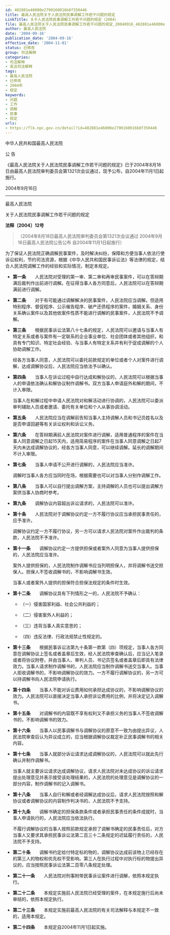 ```yaml
---
id: 402881e46000e2790160016b8f350446
title: 最高人民法院关于人民法院民事调解工作若干问题的规定
LinkTitle: 关于人民法院民事调解工作若干问题的规定（2004）
file: 最高人民法院关于人民法院民事调解工作若干问题的规定_20040916_402881e46000e2790160016b8f350446.docx
author: 最高人民法院
date: '2004-09-16'
publication_date: '2004-09-16'
effective_date: '2004-11-01'
status: 已修改
group: 司法解释
categories:
- 司法解释
- 高法司法解释
tags:
- 最高人民法院
- 已修改
- 2004年
- 规定
keywords:
- 问题
- 工作
- 调解
- 民事
- 规定
urls:
- https://flk.npc.gov.cn/detail?id=402881e46000e2790160016b8f350446
---
```


中华人民共和国最高人民法院

公 告

《最高人民法院关于人民法院民事调解工作若干问题的规定》已于2004年8月18日由最高人民法院审判委员会第1321次会议通过，现予公布，自2004年11月1日起施行。

2004年9月16日

---

最高人民法院

关于人民法院民事调解工作若干问题的规定

**法释〔2004〕12号**

> （2004年8月18日最高人民法院审判委员会第1321次会议通过 2004年9月16日最高人民法院公告公布 自2004年11月1日起施行）

为了保证人民法院正确调解民事案件，及时解决纠纷，保障和方便当事人依法行使诉讼权利，节约司法资源，根据《中华人民共和国民事诉讼法》等法律的规定，结合人民法院调解工作的经验和实际情况，制定本规定。

- **第一条**　　人民法院对受理的第一审、第二审和再审民事案件，可以在答辩期满后裁判作出前进行调解。在征得当事人各方同意后，人民法院可以在答辩期满前进行调解。

- **第二条**　　对于有可能通过调解解决的民事案件，人民法院应当调解。但适用特别程序、督促程序、公示催告程序、破产还债程序的案件，婚姻关系、身份关系确认案件以及其他依案件性质不能进行调解的民事案件，人民法院不予调解。

- **第三条**　　根据民事诉讼法第八十七条的规定，人民法院可以邀请与当事人有特定关系或者与案件有一定联系的企业事业单位、社会团体或者其他组织，和具有专门知识、特定社会经验、与当事人有特定关系并有利于促成调解的个人协助调解工作。

  经各方当事人同意，人民法院可以委托前款规定的单位或者个人对案件进行调解，达成调解协议后，人民法院应当依法予以确认。

- **第四条**　　当事人在诉讼过程中自行达成和解协议的，人民法院可以根据当事人的申请依法确认和解协议制作调解书。双方当事人申请庭外和解的期间，不计入审限。

  当事人在和解过程中申请人民法院对和解活动进行协调的，人民法院可以委派审判辅助人员或者邀请、委托有关单位和个人从事协调活动。

- **第五条**　　人民法院应当在调解前告知当事人主持调解人员和书记员姓名以及是否申请回避等有关诉讼权利和诉讼义务。

- **第六条**　　在答辩期满前人民法院对案件进行调解，适用普通程序的案件在当事人同意调解之日起15天内，适用简易程序的案件在当事人同意调解之日起7天内未达成调解协议的，经各方当事人同意，可以继续调解。延长的调解期间不计入审限。

- **第七条**　　当事人申请不公开进行调解的，人民法院应当准许。

  调解时当事人各方应当同时在场，根据需要也可以对当事人分别作调解工作。

- **第八条**　　当事人可以自行提出调解方案，主持调解的人员也可以提出调解方案供当事人协商时参考。

- **第九条**　　调解协议内容超出诉讼请求的，人民法院可以准许。

- **第十条**　　人民法院对于调解协议约定一方不履行协议应当承担民事责任的，应予准许。

  调解协议约定一方不履行协议，另一方可以请求人民法院对案件作出裁判的条款，人民法院不予准许。

- **第十一条**　　调解协议约定一方提供担保或者案外人同意为当事人提供担保的，人民法院应当准许。

  案外人提供担保的，人民法院制作调解书应当列明担保人，并将调解书送交担保人。担保人不签收调解书的，不影响调解书生效。

  当事人或者案外人提供的担保符合担保法规定的条件时生效。

- **第十二条**　　调解协议具有下列情形之一的，人民法院不予确认：

  - （一）侵害国家利益、社会公共利益的；

  - （二）侵害案外人利益的；

  - （三）违背当事人真实意思的；

  - （四）违反法律、行政法规禁止性规定的。

- **第十三条**　　根据民事诉讼法第九十条第一款第（四）项规定，当事人各方同意在调解协议上签名或者盖章后生效，经人民法院审查确认后，应当记入笔录或者将协议附卷，并由当事人、审判人员、书记员签名或者盖章后即具有法律效力。当事人请求制作调解书的，人民法院应当制作调解书送交当事人。当事人拒收调解书的，不影响调解协议的效力。一方不履行调解协议的，另一方可以持调解书向人民法院申请执行。

- **第十四条**　　当事人不能对诉讼费用如何承担达成协议的，不影响调解协议的效力。人民法院可以直接决定当事人承担诉讼费用的比例，并将决定记入调解书。

- **第十五条**　　对调解书的内容既不享有权利又不承担义务的当事人不签收调解书的，不影响调解书的效力。

- **第十六条**　　当事人以民事调解书与调解协议的原意不一致为由提出异议，人民法院审查后认为异议成立的，应当根据调解协议裁定补正民事调解书的相关内容。

- **第十七条**　　当事人就部分诉讼请求达成调解协议的，人民法院可以就此先行确认并制作调解书。

  当事人就主要诉讼请求达成调解协议，请求人民法院对未达成协议的诉讼请求提出处理意见并表示接受该处理结果的，人民法院的处理意见是调解协议的一部分内容，制作调解书的记入调解书。

- **第十八条**　　当事人自行和解或者经调解达成协议后，请求人民法院按照和解协议或者调解协议的内容制作判决书的，人民法院不予支持。

- **第十九条**　　调解书确定的担保条款条件或者承担民事责任的条件成就时，当事人申请执行的，人民法院应当依法执行。

  不履行调解协议的当事人按照前款规定承担了调解书确定的民事责任后，对方当事人又要求其承担民事诉讼法第二百三十二条规定的迟延履行责任的，人民法院不予支持。

- **第二十条**　　调解书约定给付特定标的物的，调解协议达成前该物上已经存在的第三人的物权和优先权不受影响。第三人在执行过程中对执行标的物提出异议的，应当按照民事诉讼法第二百零八条规定处理。

- **第二十一条**　　人民法院对刑事附带民事诉讼案件进行调解，依照本规定执行。

- **第二十二条**　　本规定实施前人民法院已经受理的案件，在本规定施行后尚未审结的，依照本规定执行。

- **第二十三条**　　本规定实施前最高人民法院的有关司法解释与本规定不一致的，适用本规定。

- **第二十四条**　　本规定自2004年11月1日起实施。
